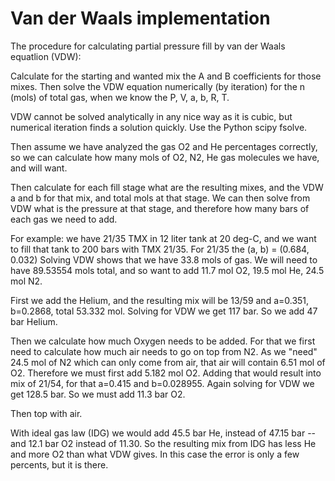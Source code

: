 # Van der Waals implementation

The procedure for calculating partial pressure fill by van der Waals equatlion (VDW):

Calculate for the starting and wanted mix the A and B coefficients for those mixes.
Then solve the VDW equation numerically (by iteration) for the n (mols) of total gas, when we know the P, V, a, b, R, T. 

VDW cannot be solved analytically in any nice way as it is cubic, but numerical iteration finds a solution quickly. Use the Python scipy fsolve.

Then assume we have analyzed the gas O2 and He percentages correctly, so we can calculate how many mols of O2, N2, He gas molecules we have, and will want.

Then calculate for each fill stage what are the resulting mixes, and the VDW a and b for that mix, and total mols at that stage. We can then solve from VDW what is the pressure at that stage, and therefore how many bars of each gas we need to add.

For example: we have 21/35 TMX in 12 liter tank at 20 deg-C, and we want to fill that tank to 200 bars with TMX 21/35. For 21/35 the (a, b) = (0.684, 0.032)
Solving VDW shows that we have 33.8 mols of gas.
We will need to have 89.53554 mols total, and so want to add 11.7 mol O2, 19.5 mol He, 24.5 mol N2.

First we add the Helium, and the resulting mix will be 13/59 and a=0.351, b=0.2868, total 53.332 mol. Solving for VDW we get 117 bar. So we add 47 bar Helium. 

Then we calculate how much Oxygen needs to be added. For that we first need to calculate how much air needs to go on top from N2. As we "need" 24.5 mol of N2 which can only come from air, that air will contain 6.51 mol of O2. Therefore we must first add 5.182 mol O2. Adding that would result into mix of 21/54, for that a=0.415 and b=0.028955. Again solving for VDW we get 128.5 bar. So we must add 11.3 bar O2.

Then top with air.

With ideal gas law (IDG) we would add 45.5 bar He, instead of 47.15 bar 
-- and 12.1 bar O2 instead of 11.30. 
So the resulting mix from IDG has less He and more O2 than what VDW gives. In this case the error is only a few percents, but it is there.